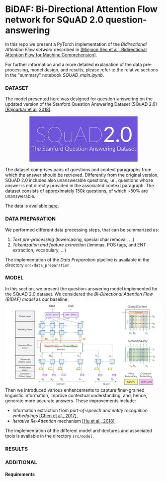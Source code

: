 # BiDAF: Bi-Directional Attention Flow network for SQuAD 2.0 question-answering
In this repo we present a PyTorch implementation of the *Bidirectional Attention Flow network* described in [[Minjoon Seo et al., Bidirectional Attention Flow for Machine Comprehension]](https://arxiv.org/abs/1611.01603).

For further information and a more detailed explanation of the data pre-processing, model design, and results, please refer to the relative sections in the "summary" notebook *SQUAD_main.ipynb*. 

### DATASET
The model presented here was designed for question-answering on the updated version of the Stanford Question Answering Dataset (SQuAD 2.0) [[Rajpurkar et al.,2018]](https://arxiv.org/abs/1806.03822). 
<p align="center">
  <img src="https://github.com/NLP-course-project-2023/BiDAF/blob/main/images/squad_logo.png">
</p>

The dataset comprises pairs of questions and context paragraphs from which the answer should be retrieved. Differently from the original version, SQuAD 2.0 includes also unanswerable questions, i.e., questions whose answer is not directly provided in the associated context paragraph. The dataset consists of approximately 150k questions, of which ~50% are unanswerable.

The data is available [here](https://rajpurkar.github.io/SQuAD-explorer/).

### DATA PREPARATION
We performed different data processing steps, that can be summarized as:
1. *Text pre-processing* (lowercasing, special char removal, ...)
2. *Tokenization and feature extraction* (lemmas, POS tags, and ENT extraction, vocabulary, ...)  

The implementation of the *Data Preparation* pipeline is available in the directory ```src/data_preparation```

### MODEL
In this section, we present the question-answering model implemented for the SQuAD 2.0 dataset. We considered the *Bi-Directional Attention Flow (BIDAF) model* as our baseline.
<img src="https://github.com/NLP-course-project-2023/BiDAF/blob/main/images/Screenshot%202023-08-12%20163853.png">
Then we introduced various enhancements to capture finer-grained linguistic information, improve contextual understanding, and, hence, generate more accurate answers. These improvements include:
- Information extraction from *part-of-speech and entity recognition embeddings* [[Chen et al., 2017]](https://aclanthology.org/P17-1171.pdf),
- *Iterative Re-Attention* mechanism [[Hu et al., 2018]](https://arxiv.org/pdf/1705.02798.pdf)

The implementation of the different model architectures and associated tools is available in the directory ```src/model```.

### RESULTS



### ADDITIONAL
#### Requirements
